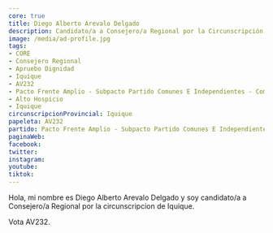 ```yaml
---
core: true
title: Diego Alberto Arevalo Delgado
description: Candidato/a a Consejero/a Regional por la Circunscripción de Iquique
image: /media/ad-profile.jpg
tags:
- CORE
- Consejero Regional
- Apruebo Dignidad
- Iquique
- AV232
- Pacto Frente Amplio - Subpacto Partido Comunes E Independientes - Comunes
- Alto Hospicio
- Iquique
circunscripcionProvincial: Iquique
papeleta: AV232
partido: Pacto Frente Amplio - Subpacto Partido Comunes E Independientes - Comunes
paginaWeb:
facebook:
twitter:
instagram:
youtube:
tiktok:
---
```

Hola, mi nombre es Diego Alberto Arevalo Delgado y soy candidato/a a Consejero/a Regional por la circunscripcion de Iquique.

Vota AV232.